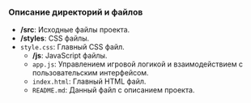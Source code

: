 ### Описание директорий и файлов

- **/src**: Исходные файлы проекта.
- **/styles**: CSS файлы.
- `style.css`: Главный CSS файл.
  - **/js**: JavaScript файлы.
  - `app.js`: Управлением игровой логикой и взаимодействием с пользовательским интерфейсом.
  - `index.html`: Главный HTML файл.
  - `README.md`: Данный файл с описанием проекта.
